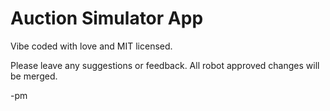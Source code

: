 # Auction Simulator App

Vibe coded with love and MIT licensed.

Please leave any suggestions or feedback. All robot approved changes will be merged.

-pm
